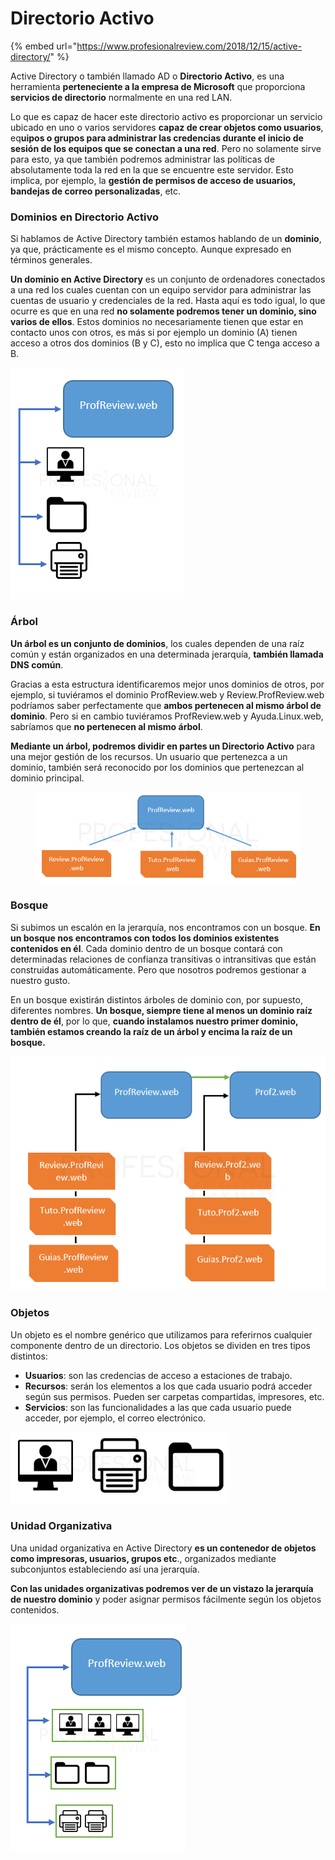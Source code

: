 # Directorio Activo

{% embed url="https://www.profesionalreview.com/2018/12/15/active-directory/" %}

Active Directory o también llamado AD o **Directorio Activo**, es una herramienta **perteneciente a la empresa de Microsoft** que proporciona **servicios de directorio** normalmente en una red LAN.

Lo que es capaz de hacer este directorio activo es proporcionar un servicio ubicado en uno o varios servidores **capaz de crear objetos como usuarios**, eq**uipos o grupos para administrar las credencias durante el inicio de sesión de los equipos que se conectan a una red**. Pero no solamente sirve para esto, ya que también podremos administrar las políticas de absolutamente toda la red en la que se encuentre este servidor. Esto implica, por ejemplo, la **gestión de permisos de acceso de usuarios, bandejas de correo personalizadas**, etc.



### Dominios en Directorio Activo

Si hablamos de Active Directory también estamos hablando de un **dominio**, ya que, prácticamente es el mismo concepto. Aunque expresado en términos generales.

**Un dominio en Active Directory** es un conjunto de ordenadores conectados a una red los cuales cuentan con un equipo servidor para administrar las cuentas de usuario y credenciales de la red. Hasta aquí es todo igual, lo que ocurre es que en una red **no solamente podremos tener un dominio, sino varios de ellos**. Estos dominios no necesariamente tienen que estar en contacto unos con otros, es más si por ejemplo un dominio (A) tienen acceso a otros dos dominios (B y C), esto no implica que C tenga acceso a B.

![](<../../.gitbook/assets/image (101).png>)

### Árbol

**Un árbol es un conjunto de dominios**, los cuales dependen de una raíz común y están organizados en una determinada jerarquía, **también llamada DNS común**.

Gracias a esta estructura identificaremos mejor unos dominios de otros, por ejemplo, si tuviéramos el dominio ProfReview.web y Review.ProfReview.web podríamos saber perfectamente que **ambos pertenecen al mismo árbol de dominio**. Pero si en cambio tuviéramos ProfReview.web y Ayuda.Linux.web, sabríamos que **no pertenecen al mismo árbol**.

**Mediante un árbol, podremos dividir en partes un Directorio Activo** para una mejor gestión de los recursos. Un usuario que pertenezca a un dominio, también será reconocido por los dominios que pertenezcan al dominio principal.

<figure><img src="../../.gitbook/assets/image (107).png" alt=""><figcaption></figcaption></figure>

### Bosque

Si subimos un escalón en la jerarquía, nos encontramos con un bosque. **En un bosque nos encontramos con todos los dominios existentes contenidos en él**. Cada dominio dentro de un bosque contará con determinadas relaciones de confianza transitivas o intransitivas que están construidas automáticamente. Pero que nosotros podremos gestionar a nuestro gusto.

En un bosque existirán distintos árboles de dominio con, por supuesto, diferentes nombres. **Un bosque, siempre tiene al menos un dominio raíz dentro de él**, por lo que, **cuando instalamos nuestro primer dominio, también estamos creando la raíz de un árbol y encima la raíz de un bosque.**

![](<../../.gitbook/assets/image (102).png>)



### Objetos

Un objeto es el nombre genérico que utilizamos para referirnos cualquier componente dentro de un directorio. Los objetos se dividen en tres tipos distintos:

* **Usuarios**: son las credencias de acceso a estaciones de trabajo.
* **Recursos**: serán los elementos a los que cada usuario podrá acceder según sus permisos. Pueden ser carpetas compartidas, impresores, etc.
* **Servicios**: son las funcionalidades a las que cada usuario puede acceder, por ejemplo, el correo electrónico.

![](<../../.gitbook/assets/image (46).png>)

### Unidad Organizativa

Una unidad organizativa en Active Directory **es un contenedor de objetos como impresoras, usuarios, grupos etc**., organizados mediante subconjuntos estableciendo así una jerarquía.

**Con las unidades organizativas podremos ver de un vistazo la jerarquía de nuestro dominio** y poder asignar permisos fácilmente según los objetos contenidos.

![](<../../.gitbook/assets/image (7).png>)

